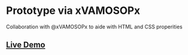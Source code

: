 # Prototype via xVAMOSOPx
Collaboration with @xVAMOSOPx to aide with HTML and CSS properities

## <a href="daryldelrosario.github.io/prototype-collab">Live Demo</a>
<kbd></kbd>